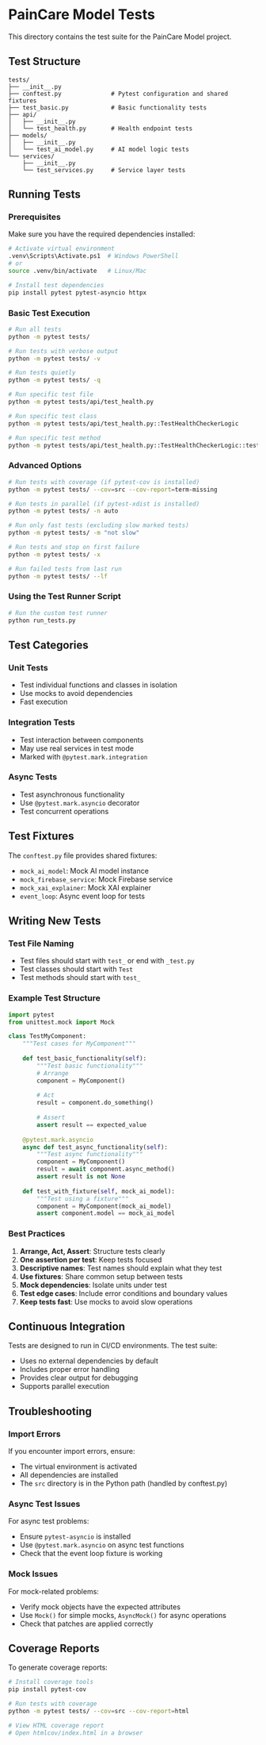# PainCare Model Tests

This directory contains the test suite for the PainCare Model project.

## Test Structure

```
tests/
├── __init__.py
├── conftest.py              # Pytest configuration and shared fixtures
├── test_basic.py            # Basic functionality tests
├── api/
│   ├── __init__.py
│   └── test_health.py       # Health endpoint tests
├── models/
│   ├── __init__.py
│   └── test_ai_model.py     # AI model logic tests
└── services/
    ├── __init__.py
    └── test_services.py     # Service layer tests
```

## Running Tests

### Prerequisites

Make sure you have the required dependencies installed:

```bash
# Activate virtual environment
.venv\Scripts\Activate.ps1  # Windows PowerShell
# or
source .venv/bin/activate   # Linux/Mac

# Install test dependencies
pip install pytest pytest-asyncio httpx
```

### Basic Test Execution

```bash
# Run all tests
python -m pytest tests/

# Run tests with verbose output
python -m pytest tests/ -v

# Run tests quietly
python -m pytest tests/ -q

# Run specific test file
python -m pytest tests/api/test_health.py

# Run specific test class
python -m pytest tests/api/test_health.py::TestHealthCheckerLogic

# Run specific test method
python -m pytest tests/api/test_health.py::TestHealthCheckerLogic::test_health_status_determination
```

### Advanced Options

```bash
# Run tests with coverage (if pytest-cov is installed)
python -m pytest tests/ --cov=src --cov-report=term-missing

# Run tests in parallel (if pytest-xdist is installed)
python -m pytest tests/ -n auto

# Run only fast tests (excluding slow marked tests)
python -m pytest tests/ -m "not slow"

# Run tests and stop on first failure
python -m pytest tests/ -x

# Run failed tests from last run
python -m pytest tests/ --lf
```

### Using the Test Runner Script

```bash
# Run the custom test runner
python run_tests.py
```

## Test Categories

### Unit Tests
- Test individual functions and classes in isolation
- Use mocks to avoid dependencies
- Fast execution

### Integration Tests
- Test interaction between components
- May use real services in test mode
- Marked with `@pytest.mark.integration`

### Async Tests
- Test asynchronous functionality
- Use `@pytest.mark.asyncio` decorator
- Test concurrent operations

## Test Fixtures

The `conftest.py` file provides shared fixtures:

- `mock_ai_model`: Mock AI model instance
- `mock_firebase_service`: Mock Firebase service
- `mock_xai_explainer`: Mock XAI explainer
- `event_loop`: Async event loop for tests

## Writing New Tests

### Test File Naming
- Test files should start with `test_` or end with `_test.py`
- Test classes should start with `Test`
- Test methods should start with `test_`

### Example Test Structure

```python
import pytest
from unittest.mock import Mock

class TestMyComponent:
    """Test cases for MyComponent"""
    
    def test_basic_functionality(self):
        """Test basic functionality"""
        # Arrange
        component = MyComponent()
        
        # Act
        result = component.do_something()
        
        # Assert
        assert result == expected_value
    
    @pytest.mark.asyncio
    async def test_async_functionality(self):
        """Test async functionality"""
        component = MyComponent()
        result = await component.async_method()
        assert result is not None
    
    def test_with_fixture(self, mock_ai_model):
        """Test using a fixture"""
        component = MyComponent(mock_ai_model)
        assert component.model == mock_ai_model
```

### Best Practices

1. **Arrange, Act, Assert**: Structure tests clearly
2. **One assertion per test**: Keep tests focused
3. **Descriptive names**: Test names should explain what they test
4. **Use fixtures**: Share common setup between tests
5. **Mock dependencies**: Isolate units under test
6. **Test edge cases**: Include error conditions and boundary values
7. **Keep tests fast**: Use mocks to avoid slow operations

## Continuous Integration

Tests are designed to run in CI/CD environments. The test suite:

- Uses no external dependencies by default
- Includes proper error handling
- Provides clear output for debugging
- Supports parallel execution

## Troubleshooting

### Import Errors
If you encounter import errors, ensure:
- The virtual environment is activated
- All dependencies are installed
- The `src` directory is in the Python path (handled by conftest.py)

### Async Test Issues
For async test problems:
- Ensure `pytest-asyncio` is installed
- Use `@pytest.mark.asyncio` on async test functions
- Check that the event loop fixture is working

### Mock Issues
For mock-related problems:
- Verify mock objects have the expected attributes
- Use `Mock()` for simple mocks, `AsyncMock()` for async operations
- Check that patches are applied correctly

## Coverage Reports

To generate coverage reports:

```bash
# Install coverage tools
pip install pytest-cov

# Run tests with coverage
python -m pytest tests/ --cov=src --cov-report=html

# View HTML coverage report
# Open htmlcov/index.html in a browser
```
